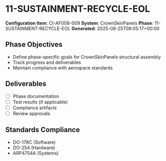 # 11-SUSTAINMENT-RECYCLE-EOL

**Configuration Item**: CI-AF008-009
**System**: CrownSkinPanels
**Phase**: 11-SUSTAINMENT-RECYCLE-EOL
**Generated**: 2025-08-25T08:05:17+00:00

## Phase Objectives
- Define phase-specific goals for CrownSkinPanels structural assembly
- Track progress and deliverables
- Maintain compliance with aerospace standards

## Deliverables
- [ ] Phase documentation
- [ ] Test results (if applicable)
- [ ] Compliance artifacts
- [ ] Review approvals

## Standards Compliance
- DO-178C (Software)
- DO-254 (Hardware)
- ARP4754A (Systems)

